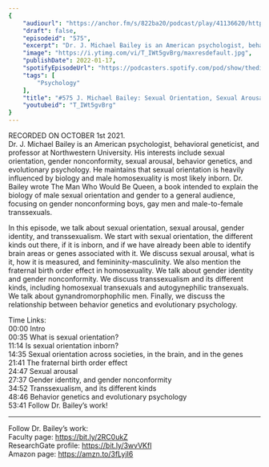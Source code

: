 ```yaml
---
{
	"audiourl": "https://anchor.fm/s/822ba20/podcast/play/41136620/https%3A%2F%2Fd3ctxlq1ktw2nl.cloudfront.net%2Fstaging%2F2021-9-1%2Ff44600b2-cfea-7094-f8c3-0776acfd4a9f.m4a",
	"draft": false,
	"episodeid": "575",
	"excerpt": "Dr. J. Michael Bailey is an American psychologist, behavioral geneticist, and professor at Northwestern University. His interests include sexual orientation, gender nonconformity, sexual arousal, behavior genetics, and evolutionary psychology. He maintains that sexual orientation is heavily influenced by biology and male homosexuality is most likely inborn. Dr. Bailey wrote The Man Who Would Be Queen, a book intended to explain the biology of male sexual orientation and gender to a general audience, focusing on gender nonconforming boys, gay men and male-to-female transsexuals.",
	"image": "https://i.ytimg.com/vi/T_IWt5gvBrg/maxresdefault.jpg",
	"publishDate": 2022-01-17,
	"spotifyEpisodeUrl": "https://podcasters.spotify.com/pod/show/thedissenter/episodes/575-J--Michael-Bailey-Sexual-Orientation--Sexual-Arousal--and-Gender-Identity-e185t1c",
	"tags": [
		"Psychology"
	],
	"title": "#575 J. Michael Bailey: Sexual Orientation, Sexual Arousal, and Gender Identity",
	"youtubeid": "T_IWt5gvBrg"
}
---
```

RECORDED ON OCTOBER 1st 2021.  
Dr. J. Michael Bailey is an American psychologist, behavioral geneticist, and professor at Northwestern University. His interests include sexual orientation, gender nonconformity, sexual arousal, behavior genetics, and evolutionary psychology. He maintains that sexual orientation is heavily influenced by biology and male homosexuality is most likely inborn. Dr. Bailey wrote The Man Who Would Be Queen, a book intended to explain the biology of male sexual orientation and gender to a general audience, focusing on gender nonconforming boys, gay men and male-to-female transsexuals.

In this episode, we talk about sexual orientation, sexual arousal, gender identity, and transsexualism. We start with sexual orientation, the different kinds out there, if it is inborn, and if we have already been able to identify brain areas or genes associated with it. We discuss sexual arousal, what is it, how it is measured, and femininity-masculinity. We also mention the fraternal birth order effect in homosexuality. We talk about gender identity and gender nonconformity. We discuss transsexualism and its different kinds, including homosexual transexuals and autogynephilic transexuals. We talk about gynandromorphophilic men. Finally, we discuss the relationship between behavior genetics and evolutionary psychology.

Time Links:  
<time>00:00</time> Intro  
<time>00:35</time> What is sexual orientation?  
<time>11:14</time> Is sexual orientation inborn?  
<time>14:35</time> Sexual orientation across societies, in the brain, and in the genes  
<time>21:41</time> The fraternal birth order effect  
<time>24:47</time> Sexual arousal  
<time>27:37</time> Gender identity, and gender nonconformity  
<time>34:52</time> Transsexualism, and its different kinds  
<time>48:46</time> Behavior genetics and evolutionary psychology  
<time>53:41</time> Follow Dr. Bailey’s work!

---

Follow Dr. Bailey’s work:  
Faculty page: https://bit.ly/2RC0ukZ  
ResearchGate profile: https://bit.ly/3wvVKfl  
Amazon page: https://amzn.to/3fLyjI6
